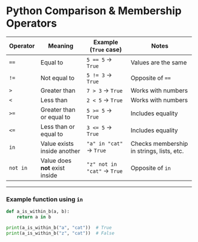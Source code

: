 # Python Comparison & Membership Operators

| Operator | Meaning                           | Example (`True` case)        | Notes |
|----------|-----------------------------------|-------------------------------|-------|
| `==`     | Equal to                         | `5 == 5` → `True`            | Values are the same |
| `!=`     | Not equal to                     | `5 != 3` → `True`            | Opposite of `==` |
| `>`      | Greater than                     | `7 > 3` → `True`             | Works with numbers |
| `<`      | Less than                        | `2 < 5` → `True`             | Works with numbers |
| `>=`     | Greater than or equal to         | `5 >= 5` → `True`            | Includes equality |
| `<=`     | Less than or equal to            | `3 <= 5` → `True`            | Includes equality |
| `in`     | Value exists inside another      | `"a" in "cat"` → `True`      | Checks membership in strings, lists, etc. |
| `not in` | Value does **not** exist inside  | `"z" not in "cat"` → `True`  | Opposite of `in` |

---

### Example function using `in`

```python
def a_is_within_b(a, b):
    return a in b

print(a_is_within_b("a", "cat"))  # True
print(a_is_within_b("z", "cat"))  # False
